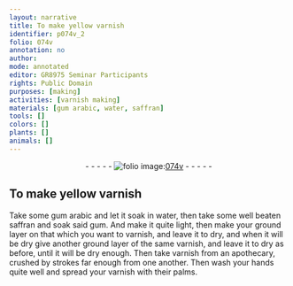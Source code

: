 ```yaml
---
layout: narrative
title: To make yellow varnish
identifier: p074v_2
folio: 074v
annotation: no
author:
mode: annotated
editor: GR8975 Seminar Participants
rights: Public Domain
purposes: [making]
activities: [varnish making]
materials: [gum arabic, water, saffran]
tools: []
colors: []
plants: []
animals: []
---
```


 <div class="folio" align="center">- - - - - <a href="http://gallica.bnf.fr/ark:/12148/btv1b10500001g/f154.image" target="_blank"><img src="https://cu-mkp.github.io/GR8975-edition/assets/photo-icon.png" alt="folio image: " style="display:inline-block; margin-bottom:-3px;"/>074v</a> - - - - - </div>  <span class="activity"></span> 

## To make yellow varnish

 
Take some <span class="material">gum arabic</span> and let it soak in <span class="material">water</span>, then take some well beaten <span class="material">saffran</span> and soak said gum. And make it quite light, then make your ground layer on that which you want to varnish, and leave it to dry, and when it will be dry give another ground layer of the same <span class="sup">varnish</span>, and leave it to dry as before, until it will be dry enough. Then take varnish from an <span class="place">apothecary</span>, crushed by strokes far enough from one another. Then wash your hands quite well and spread your varnish with their palms.
 